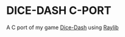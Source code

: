 # DICE-DASH C-PORT
A C port of my game [Dice-Dash](https://github.com/lassi-koykka/dice-dash) 
using [Raylib](https://www.raylib.com/)

